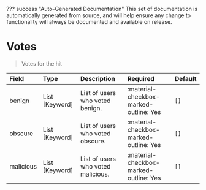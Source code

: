 ??? success "Auto-Generated Documentation"
    This set of documentation is automatically generated from source, and will help ensure any change to functionality will always be documented and available on release.

# Votes

> Votes for the hit

| Field | Type | Description | Required | Default |
| :--- | :--- | :--- | :--- | :--- |
| benign | List [Keyword] | List of users who voted benign. | :material-checkbox-marked-outline: Yes | `[]` |
| obscure | List [Keyword] | List of users who voted obscure. | :material-checkbox-marked-outline: Yes | `[]` |
| malicious | List [Keyword] | List of users who voted malicious. | :material-checkbox-marked-outline: Yes | `[]` |
